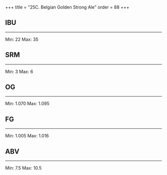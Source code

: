 +++
title = "25C. Belgian Golden Strong Ale"
order = 88
+++
## IBU
******
Min: 22
Max: 35
## SRM
******
Min: 3
Max: 6
## OG
******
Min: 1.070
Max: 1.095
## FG
******
Min: 1.005
Max: 1.016
## ABV
******
Min: 7.5
Max: 10.5

